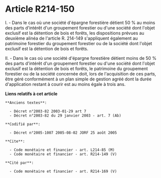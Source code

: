 # Article R214-150

I. - Dans le cas où une société d'épargne forestière détient 50 % au moins des parts d'intérêt d'un groupement forestier ou
d'une société dont l'objet exclusif est la détention de bois et forêts, les dispositions prévues au deuxième alinéa de
l'article R. 214-149 s'appliquent également au patrimoine forestier du groupement forestier ou de la société dont l'objet
exclusif est la détention de bois et forêts.

II. - Dans le cas où une société d'épargne forestière détient moins de 50 % des parts d'intérêt d'un groupement forestier ou
d'une société dont l'objet exclusif est la détention de bois et forêts, le patrimoine du groupement forestier ou de la
société concernée doit, lors de l'acquisition de ces parts, être géré conformément à un plan simple de gestion agréé dont la
durée d'application restant à courir est au moins égale à trois ans.

**Liens relatifs à cet article**

	**Anciens textes**:

	  - Décret n°2003-82 2003-01-29 art 7
	  - Décret n°2003-82 du 29 janvier 2003 - art. 7 (Ab)

	**Codifié par**:

	  - Décret n°2005-1007 2005-08-02 JORF 25 août 2005

	**Cite**:

	  - Code monétaire et financier - art. L214-85 (M)
	  - Code monétaire et financier - art. R214-149 (V)

	**Cité par**:

	  - Code monétaire et financier - art. R214-169 (V)
